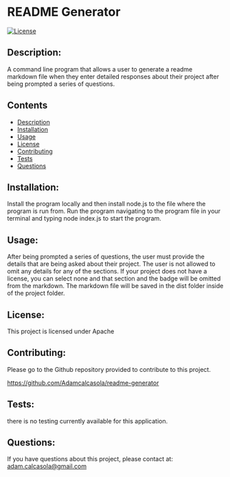 
  # README Generator
  
  [![License](https://img.shields.io/badge/License-Apache_2.0-blue.svg)](https://opensource.org/licenses/Apache-2.0)

  ## Description: 
  A command line program that allows a user to generate a readme markdown file when they enter detailed responses about their project after being prompted a series of questions.
  
  ## Contents
  - [Description](#description)
  - [Installation](#installation)
  - [Usage](#usage)
  - [License](#license)
  - [Contributing](#contributing)
  - [Tests](#tests)
  - [Questions](#questions)
  
  ## Installation: 
  Install the program locally and then install node.js to the file where the program is run from. Run the program navigating to the program file in your terminal and typing node index.js to start the program.

  ## Usage:
  After being prompted a series of questions, the user must provide the details that are being asked about their project. The user is not allowed to omit any details for any of the sections. If your project does not have a license, you can select none and that section and the badge will be omitted from the markdown. The markdown file will be saved in the dist folder inside of the project folder.

  ## License:

This project is licensed under Apache    
      

  ## Contributing:
  Please go to the Github repository provided to contribute to this project.
  
  https://github.com/Adamcalcasola/readme-generator

  ## Tests:
  there is no testing currently available for this application.
  
  ## Questions:
  If you have questions about this project, please contact at:
  adam.calcasola@gmail.com
  